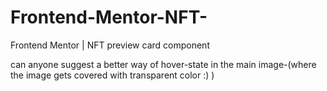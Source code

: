 # Frontend-Mentor-NFT-
Frontend Mentor | NFT preview card component

can anyone suggest a better way of hover-state in the main image-(where the image gets covered with transparent color :) )
